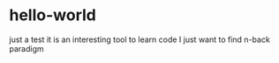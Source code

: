 # hello-world
just a test
it is an interesting tool to learn code
I just want to find n-back paradigm
